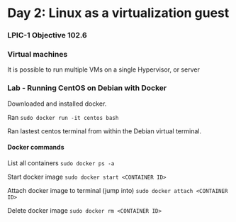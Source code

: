 # Day 2: Linux as a virtualization guest

### LPIC-1 Objective 102.6

### Virtual machines

It is possible to run multiple VMs on a single Hypervisor, or server

### Lab - Running CentOS on Debian with Docker

Downloaded and installed docker.

Ran `sudo docker run -it centos bash`

Ran lastest centos terminal from within the Debian virtual terminal.

#### Docker commands

List all containers `sudo docker ps -a`

Start docker image `sudo docker start <CONTAINER ID>`

Attach docker image to terminal (jump into) `sudo docker attach <CONTAINER ID>`

Delete docker image `sudo docker rm <CONTAINER ID>`


